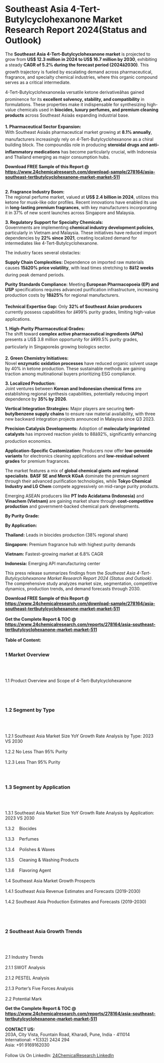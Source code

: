 <h1>Southeast Asia 4-Tert-Butylcyclohexanone Market Research Report 2024(Status and Outlook)</h1><p>The <strong>Southeast Asia 4-Tert-Butylcyclohexanone market</strong> is projected to grow from <strong>US$ 12.3 million in 2024 to US$ 16.7 million by 2030</strong>, exhibiting a steady <strong>CAGR of 5.2% during the forecast period (2024â2030)</strong>. This growth trajectory is fueled by escalating demand across pharmaceutical, fragrance, and specialty chemical industries, where this organic compound serves as a critical intermediate.</p><p>4-Tert-Butylcyclohexanoneâa versatile ketone derivativeâhas gained prominence for its <strong>excellent solvency, stability, and compatibility</strong> in formulations. These properties make it indispensable for synthesizing high-value chemicals used in <strong>biocides, luxury perfumes, and premium cleaning products</strong> across Southeast Asiaâs expanding industrial base.</p><p><strong>1. Pharmaceutical Sector Expansion:</strong><br>
With Southeast Asiaâs pharmaceutical market growing at <strong>8.1% annually</strong>, manufacturers increasingly rely on 4-Tert-Butylcyclohexanone as a chiral building block. The compoundâs role in producing <strong>steroidal drugs and anti-inflammatory medications</strong> has become particularly crucial, with Indonesia and Thailand emerging as major consumption hubs.</p><div><b>Download FREE Sample of this Report @ 
            <a href="https://www.24chemicalresearch.com/download-sample/278164/asia-southeast-tertbutylcyclohexanone-market-market-511">
            https://www.24chemicalresearch.com/download-sample/278164/asia-southeast-tertbutylcyclohexanone-market-market-511</a></b></div><br><p><strong>2. Fragrance Industry Boom:</strong><br>
The regional perfume market, valued at <strong>US$ 2.4 billion in 2024</strong>, utilizes this ketone for musk-like odor profiles. Recent innovations have enabled its use in <strong>long-lasting premium fragrances</strong>, with key manufacturers incorporating it in 37% of new scent launches across Singapore and Malaysia.</p><p><strong>3. Regulatory Support for Specialty Chemicals:</strong><br>
Governments are implementing <strong>chemical industry development policies</strong>, particularly in Vietnam and Malaysia. These initiatives have reduced import dependencies by <strong>22% since 2021</strong>, creating localized demand for intermediates like 4-Tert-Butylcyclohexanone.</p><p>The industry faces several obstacles:</p><p><strong>Supply Chain Complexities:</strong> Dependence on imported raw materials causes <strong>15â20% price volatility</strong>, with lead times stretching to <strong>8â12 weeks</strong> during peak demand periods.</p><p><strong>Purity Standards Compliance:</strong> Meeting <strong>European Pharmacopoeia (EP) and USP</strong> specifications requires advanced purification infrastructure, increasing production costs by <strong>18â25%</strong> for regional manufacturers.</p><p><strong>Technical Expertise Gap:</strong> Only <strong>32% of Southeast Asian producers</strong> currently possess capabilities for â¥99% purity grades, limiting high-value applications.</p><p><strong>1. High-Purity Pharmaceutical Grades:</strong><br>
The shift toward <strong>complex active pharmaceutical ingredients (APIs)</strong> presents a US$ 3.8 million opportunity for â¥99.5% purity grades, particularly in Singaporeâs growing biologics sector.</p><p><strong>2. Green Chemistry Initiatives:</strong><br>
Novel <strong>enzymatic oxidation processes</strong> have reduced organic solvent usage by 40% in ketone production. These sustainable methods are gaining traction among multinational buyers prioritizing ESG compliance.</p><p><strong>3. Localized Production:</strong><br>
Joint ventures between <strong>Korean and Indonesian chemical firms</strong> are establishing regional synthesis capabilities, potentially reducing import dependence by <strong>35% by 2026</strong>.</p><p><strong>Vertical Integration Strategies:</strong> Major players are securing <strong>tert-butylbenzene supply chains</strong> to ensure raw material availability, with three new backward integration projects announced in Malaysia since Q3 2023.</p><p><strong>Precision Catalysis Developments:</strong> Adoption of <strong>molecularly imprinted catalysts</strong> has improved reaction yields to 88â92%, significantly enhancing production economics.</p><p><strong>Application-Specific Customization:</strong> Producers now offer <strong>low-peroxide variants</strong> for electronics cleaning applications and <strong>low-residual solvent grades</strong> for premium fragrances.</p><p>The market features a mix of <strong>global chemical giants and regional specialists</strong>. <strong>BASF SE and Merck KGaA</strong> dominate the premium segment through their advanced purification technologies, while <strong>Tokyo Chemical Industry and LG Chem</strong> compete aggressively on mid-range purity products.</p><p>Emerging ASEAN producers like <strong>PT Indo Acidatama (Indonesia)</strong> and <strong>Vinachem (Vietnam)</strong> are gaining market share through <strong>cost-competitive production</strong> and government-backed chemical park developments.</p><p><strong>By Purity Grade:</strong></p><p><strong>By Application:</strong></p><p><strong>Thailand:</strong> Leads in biocides production (38% regional share)</p><p><strong>Singapore:</strong> Premium fragrance hub with highest purity demands</p><p><strong>Vietnam:</strong> Fastest-growing market at 6.8% CAGR</p><p><strong>Indonesia:</strong> Emerging API manufacturing center</p><p>This press release summarizes findings from the <em>Southeast Asia 4-Tert-Butylcyclohexanone Market Research Report 2024 (Status and Outlook)</em>. The comprehensive study analyzes market size, segmentation, competitive dynamics, production trends, and demand forecasts through 2030.</p><div><b>Download FREE Sample of this Report @ 
            <a href="https://www.24chemicalresearch.com/download-sample/278164/asia-southeast-tertbutylcyclohexanone-market-market-511">
            https://www.24chemicalresearch.com/download-sample/278164/asia-southeast-tertbutylcyclohexanone-market-market-511</a></b></div><br><div><b>Get the Complete Report & TOC @ 
            <a href="https://www.24chemicalresearch.com/reports/278164/asia-southeast-tertbutylcyclohexanone-market-market-511">
            https://www.24chemicalresearch.com/reports/278164/asia-southeast-tertbutylcyclohexanone-market-market-511</a></b></div><br>
            <b>Table of Content:</b><p><h2><span style="font-size:16px"><strong>1 Market Overview&nbsp;&nbsp; &nbsp;</strong></span></h2><br />
<br />
<p>1.1 Product Overview and Scope of 4-Tert-Butylcyclohexanone&nbsp;</p><br />
<br />
<h2><strong><span style="font-size:16px">1.2 Segment by Type&nbsp;&nbsp; &nbsp;</span></strong></h2><br />
<br />
<p>1.2.1 Southeast Asia Market Size YoY Growth Rate Analysis by Type: 2023 VS 2030&nbsp;&nbsp; &nbsp;<br /><br />
1.2.2 No Less Than 95% Purity&nbsp;&nbsp; &nbsp;<br /><br />
1.2.3 Less Than 95% Purity<br /><br />
<br />
<h2><span style="font-size:16px"><strong>1.3 Segment by Application&nbsp;&nbsp;</strong></span></h2><br />
<br />
<p>1.3.1 Southeast Asia Market Size YoY Growth Rate Analysis by Application: 2023 VS 2030&nbsp;&nbsp; &nbsp;<br /><br />
1.3.2&nbsp;&nbsp; &nbsp;Biocides<br /><br />
1.3.3&nbsp;&nbsp; &nbsp;Perfumes<br /><br />
1.3.4&nbsp;&nbsp; &nbsp;Polishes & Waxes<br /><br />
1.3.5&nbsp;&nbsp; &nbsp;Cleaning & Washing Products<br /><br />
1.3.6&nbsp;&nbsp; &nbsp;Flavoring Agent<br /><br />
1.4 Southeast Asia Market Growth Prospects&nbsp;&nbsp; &nbsp;<br /><br />
1.4.1 Southeast Asia Revenue Estimates and Forecasts (2019-2030)&nbsp;&nbsp; &nbsp;<br /><br />
1.4.2 Southeast Asia Production Estimates and Forecasts (2019-2030)&nbsp;&nbsp;</p><br />
<br />
<h2><span style="font-size:16px"><strong>2 Southeast Asia Growth Trends&nbsp;&nbsp; &nbsp;</strong></span></h2><br />
<br />
<p>2.1 Industry Trends&nbsp;&nbsp; &nbsp;<br /><br />
2.1.1 SWOT Analysis&nbsp;&nbsp; &nbsp;<br /><br />
2.1.2 PESTEL Analysis&nbsp;&nbsp; &nbsp;<br /><br />
2.1.3 Porter&rsquo;s Five Forces Analysis&nbsp;&nbsp; &nbsp;<br /><br />
2.2 Potential Mark</p><div><b>Get the Complete Report & TOC @ 
            <a href="https://www.24chemicalresearch.com/reports/278164/asia-southeast-tertbutylcyclohexanone-market-market-511">
            https://www.24chemicalresearch.com/reports/278164/asia-southeast-tertbutylcyclohexanone-market-market-511</a></b></div><br><b>CONTACT US:</b><br>
            203A, City Vista, Fountain Road, Kharadi, Pune, India - 411014<br>
            International: +1(332) 2424 294<br>
            Asia: +91 9169162030 <br><br>
            Follow Us On LinkedIn: <a href="https://www.linkedin.com/company/24chemicalresearch/">24ChemicalResearch LinkedIn</a>